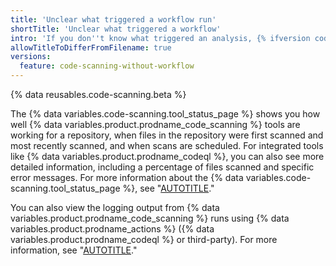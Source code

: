 ```yaml
---
title: 'Unclear what triggered a workflow run'
shortTitle: 'Unclear what triggered a workflow'
intro: 'If you don''t know what triggered an analysis, {% ifversion code-scanning-tool-status-page %} investigate the {% data variables.code-scanning.tool_status_page %} or {% endif %}look at the log for the last scan.'
allowTitleToDifferFromFilename: true
versions:
  feature: code-scanning-without-workflow
---
```


{% data reusables.code-scanning.beta %}

The {% data variables.code-scanning.tool_status_page %} shows you how well {% data variables.product.prodname_code_scanning %} tools are working for a repository, when files in the repository were first scanned and most recently scanned, and when scans are scheduled. For integrated tools like {% data variables.product.prodname_codeql %}, you can also see more detailed information, including a percentage of files scanned and specific error messages. For more information about the {% data variables.code-scanning.tool_status_page %}, see "[AUTOTITLE](/code-security/code-scanning/managing-your-code-scanning-configuration/about-the-tool-status-page)."

You can also view the logging output from {% data variables.product.prodname_code_scanning %} runs using {% data variables.product.prodname_actions %} ({% data variables.product.prodname_codeql %} or third-party). For more information, see "[AUTOTITLE](/code-security/code-scanning/managing-your-code-scanning-configuration/viewing-code-scanning-logs#viewing-the-logging-output-from-code-scanning)."